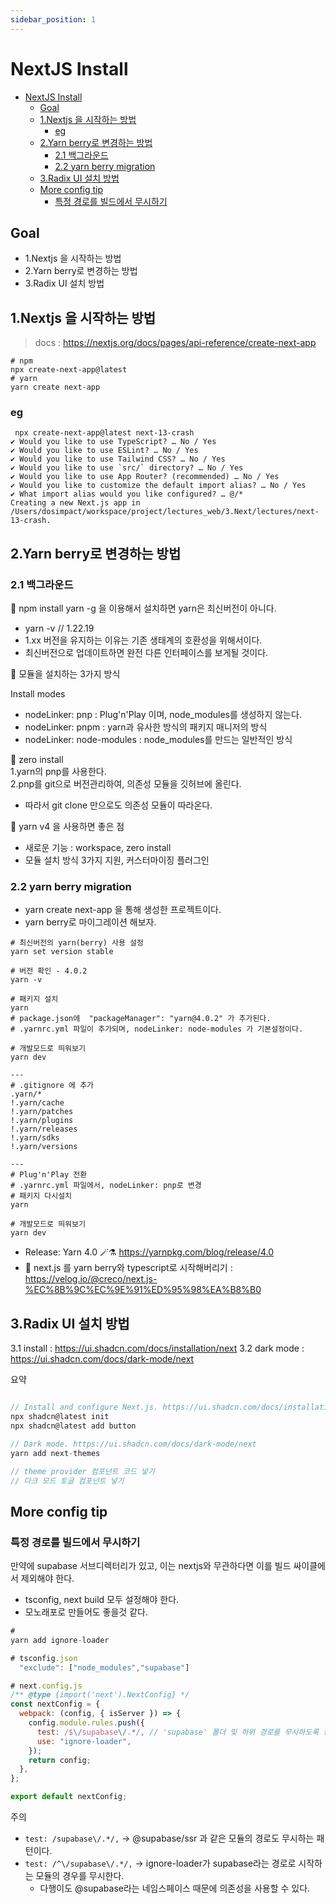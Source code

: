 ```yaml
---
sidebar_position: 1
---
```



# NextJS Install

- [NextJS Install](#nextjs-install)
  - [Goal](#goal)
  - [1.Nextjs 을 시작하는 방법](#1nextjs-을-시작하는-방법)
    - [eg](#eg)
  - [2.Yarn berry로 변경하는 방법](#2yarn-berry로-변경하는-방법)
    - [2.1 백그라운드](#21-백그라운드)
    - [2.2 yarn berry migration](#22-yarn-berry-migration)
  - [3.Radix UI 설치 방법](#3radix-ui-설치-방법)
  - [More config tip](#more-config-tip)
    - [특정 경로를 빌드에서 무시하기](#특정-경로를-빌드에서-무시하기)

## Goal 

- 1.Nextjs 을 시작하는 방법    
- 2.Yarn berry로 변경하는 방법  
- 3.Radix UI 설치 방법  

## 1.Nextjs 을 시작하는 방법 

>docs : https://nextjs.org/docs/pages/api-reference/create-next-app

```
# npm
npx create-next-app@latest  
# yarn
yarn create next-app  
```

### eg

```
 npx create-next-app@latest next-13-crash
✔ Would you like to use TypeScript? … No / Yes
✔ Would you like to use ESLint? … No / Yes
✔ Would you like to use Tailwind CSS? … No / Yes
✔ Would you like to use `src/` directory? … No / Yes
✔ Would you like to use App Router? (recommended) … No / Yes
✔ Would you like to customize the default import alias? … No / Yes
✔ What import alias would you like configured? … @/*
Creating a new Next.js app in /Users/dosimpact/workspace/project/lectures_web/3.Next/lectures/next-13-crash.
```


## 2.Yarn berry로 변경하는 방법  

### 2.1 백그라운드

📌 npm install yarn -g 을 이용해서 설치하면 yarn은 최신버전이 아니다.     
- yarn -v // 1.22.19  
- 1.xx 버전을 유지하는 이유는 기존 생태계의 호환성을 위해서이다.  
- 최신버전으로 업데이트하면 완전 다른 인터페이스를 보게될 것이다.  

📌 모듈을 설치하는 3가지 방식   

Install modes  
- nodeLinker: pnp : Plug'n'Play 이며, node_modules를 생성하지 않는다.  
- nodeLinker: pnpm : yarn과 유사한 방식의 패키지 매니저의 방식    
- nodeLinker: node-modules : node_modules를 만드는 일반적인 방식   

📌 zero install  
1.yarn의 pnp를 사용한다.    
2.pnp를 git으로 버전관리하여, 의존성 모듈을 깃허브에 올린다.  
- 따라서 git clone 만으로도 의존성 모듈이 따라온다.   

📌 yarn v4 을 사용하면 좋은 점  
- 새로운 기능 : workspace, zero install  
- 모듈 설치 방식 3가지 지원, 커스터마이징 플러그인

### 2.2 yarn berry migration  

- yarn create next-app 을 통해 생성한 프로젝트이다.  
- yarn berry로 마이그레이션 해보자.  

```
# 최신버전의 yarn(berry) 사용 설정
yarn set version stable

# 버전 확인 - 4.0.2
yarn -v

# 패키지 설치
yarn
# package.json에  "packageManager": "yarn@4.0.2" 가 추가된다.
# .yarnrc.yml 파일이 추가되며, nodeLinker: node-modules 가 기본설정이다. 

# 개발모드로 띄워보기
yarn dev

---
# .gitignore 에 추가
.yarn/*
!.yarn/cache
!.yarn/patches
!.yarn/plugins
!.yarn/releases
!.yarn/sdks
!.yarn/versions

---
# Plug'n'Play 전환
# .yarnrc.yml 파일에서, nodeLinker: pnp로 변경
# 패키지 다시설치
yarn

# 개발모드로 띄워보기
yarn dev
```

- Release: Yarn 4.0 🪄⚗️ https://yarnpkg.com/blog/release/4.0
- 🚀 next.js 를 yarn berry와 typescript로 시작해버리기 : https://velog.io/@creco/next.js-%EC%8B%9C%EC%9E%91%ED%95%98%EA%B8%B0   



## 3.Radix UI 설치 방법  

3.1 install : https://ui.shadcn.com/docs/installation/next
3.2 dark mode : https://ui.shadcn.com/docs/dark-mode/next

요약 
```js

// Install and configure Next.js. https://ui.shadcn.com/docs/installation/next
npx shadcn@latest init
npx shadcn@latest add button

// Dark mode. https://ui.shadcn.com/docs/dark-mode/next
yarn add next-themes

// theme provider 컴포넌트 코드 넣기  
// 다크 모드 토글 컴포넌트 넣기  

```


## More config tip  

### 특정 경로를 빌드에서 무시하기  


만약에 supabase 서브디렉터리가 있고, 이는 nextjs와 무관하다면 이를 빌드 싸이클에서 제외해야 한다.  
- tsconfig, next build 모두 설정해야 한다.  
- 모노래포로 만들어도 좋을것 같다.  

```js
#
yarn add ignore-loader

# tsconfig.json
  "exclude": ["node_modules","supabase"]

# next.config.js
/** @type {import('next').NextConfig} */
const nextConfig = {
  webpack: (config, { isServer }) => {
    config.module.rules.push({
      test: /$\/supabase\/.*/, // 'supabase' 폴더 및 하위 경로를 무시하도록 정규식 지정
      use: "ignore-loader",
    });
    return config;
  },
};

export default nextConfig;
```
주의 
- `test: /supabase\/.*/,`  -> @supabase/ssr 과 같은 모듈의 경로도 무시하는 패턴이다.  
- `test: /^\/supabase\/.*/,` -> ignore-loader가 supabase라는  경로로 시작하는 모듈의 경우를 무시한다.  
  - 다행이도 @supabase라는 네임스페이스 때문에 의존성을 사용할 수 있다.  
